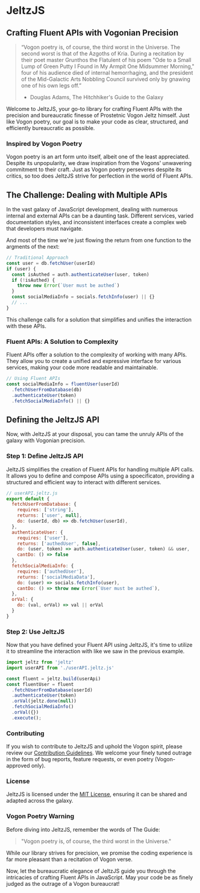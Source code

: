 # JeltzJS
## Crafting Fluent APIs with Vogonian Precision

> “Vogon poetry is, of course, the third worst in the Universe.
> The second worst is that of the Azgoths of Kria.
> During a recitation by their poet master Grunthos the Flatulent of his poem
> "Ode to a Small Lump of Green Putty I Found in My Armpit One Midsummer Morning,"
> four of his audience died of internal hemorrhaging,
> and the president of the Mid-Galactic Arts Nobbling Council survived only by gnawing one of his own legs off.”
>
> - Douglas Adams, The Hitchhiker's Guide to the Galaxy

Welcome to JeltzJS, 
your go-to library for crafting Fluent APIs with the precision and bureaucratic finesse of Prostetnic Vogon Jeltz himself.
Just like Vogon poetry,
our goal is to make your code as clear,
structured, and efficiently bureaucratic as possible.

### Inspired by Vogon Poetry

Vogon poetry is an art form unto itself,
albeit one of the least appreciated.
Despite its unpopularity,
we draw inspiration from the Vogons' unwavering commitment to their craft.
Just as Vogon poetry perseveres despite its critics,
so too does JeltzJS strive for perfection in the world of Fluent APIs.

## The Challenge: Dealing with Multiple APIs

In the vast galaxy of JavaScript development,
dealing with numerous internal and external APIs can be a daunting task.
Different services,
varied documentation styles,
and inconsistent interfaces create a complex web that developers must navigate.

And most of the time we're just flowing the return from one function to the argments of the next:

```javascript
// Traditional Approach
const user = db.fetchUser(userId)
if (user) {
  const isAuthed = auth.authenticateUser(user, token)
  if (!isAuthed) {
    throw new Error(`User must be authed`)
  }
  const socialMediaInfo = socials.fetchInfo(user) || {}
  // ...
}
```

This challenge calls for a solution that simplifies and unifies the interaction with these APIs.

### Fluent APIs: A Solution to Complexity

Fluent APIs offer a solution to the complexity of working with many APIs.
They allow you to create a unified and expressive interface for various services,
making your code more readable and maintainable.

```javascript
// Using Fluent APIs
const socialMediaInfo = fluentUser(userId)
  .fetchUserFromDatabase(db)
  .authenticateUser(token)
  .fetchSocialMediaInfo() || {}
```

## Defining the JeltzJS API

Now,
with JeltzJS at your disposal,
you can tame the unruly APIs of the galaxy with Vogonian precision.

### Step 1: Define JeltzJS API

JeltzJS simplifies the creation of Fluent APIs for handling multiple API calls.
It allows you to define and compose APIs using a spoecificaton,
providing a structured and efficient way to interact with different services.

```javascript
// userAPI.jeltz.js
export default {
  fetchUserFromDatabase: {
    requires: ['string'],
    returns: ['user', null],
    do: (userId, db) => db.fetchUser(userId),
  },
  authenticateUser: {
    requires: ['user'],
    returns: ['authedUser', false],
    do: (user, token) => auth.authenticateUser(user, token) && user,
    cantDo: () => false
  },
  fetchSocialMediaInfo: {
    requires: ['authedUser'],
    returns: ['socialMediaData'],
    do: (user) => socials.fetchInfo(user),
    cantDo: () => throw new Error(`User must be authed`),
  },
  orVal: {
    do: (val, orVal) => val || orVal
  }
}
```

### Step 2: Use JeltzJS

Now that you have defined your Fluent API using JeltzJS,
it's time to utilize it to streamline the interaction with like we saw in the previous example.

```javascript
import jeltz from 'jeltz'
import userAPI from './userAPI.jeltz.js'

const fluent = jeltz.build(userApi)
const fluentUser = fluent
  .fetchUserFromDatabase(userId)
  .authenticateUser(token)
  .orVal(jeltz.done(null))
  .fetchSocialMediaInfo()
  .orVal({})
  .execute();
```

### Contributing

If you wish to contribute to JeltzJS and uphold the Vogon spirit, please review our [Contribution Guidelines](CONTRIBUTING.md).
We welcome your finely tuned outrage in the form of bug reports, feature requests, or even poetry (Vogon-approved only).

### License

JeltzJS is licensed under the [MIT License](LICENSE.md), ensuring it can be shared and adapted across the galaxy.

### Vogon Poetry Warning

Before diving into JeltzJS, remember the words of The Guide:

> "Vogon poetry is, of course, the third worst in the Universe."

While our library strives for precision, we promise the coding experience is far more pleasant than a recitation of Vogon verse.

Now, let the bureaucratic elegance of JeltzJS guide you through the intricacies of crafting Fluent APIs in JavaScript.
May your code be as finely judged as the outrage of a Vogon bureaucrat!
